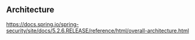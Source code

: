 ## Architecture
https://docs.spring.io/spring-security/site/docs/5.2.6.RELEASE/reference/html/overall-architecture.html  

